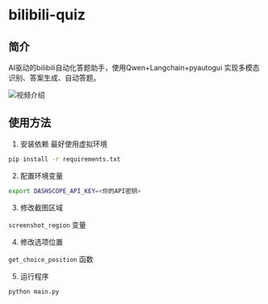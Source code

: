# bilibili-quiz

## 简介

AI驱动的bilibili自动化答题助手，使用Qwen+Langchain+pyautogui 实现多模态识别、答案生成、自动答题。

![视频介绍](https://www.bilibili.com/video/BV1WJ1RYmEAz)

## 使用方法

1. 安装依赖
最好使用虚拟环境
```bash
pip install -r requirements.txt
```

2. 配置环境变量

```bash
export DASHSCOPE_API_KEY=<你的API密钥>
```

3. 修改截图区域


`screenshot_region` 变量


4. 修改选项位置

`get_choice_position` 函数


5. 运行程序

```bash
python main.py
```







